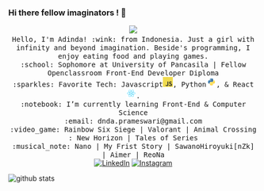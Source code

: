 ### Hi there fellow imaginators ! 👋


<p align="center">
  <img src="https://scontent-cgk1-1.xx.fbcdn.net/v/t1.15752-9/107095775_320233986034454_5650651551436693398_n.png?_nc_cat=100&_nc_sid=b96e70&_nc_eui2=AeHpIbpb9kxSG-4uJqCPogoEm6ZzEIWGbVibpnMQhYZtWKGaisUX201HYifCgKqu5r9cj0vuDm5ZntSRZ5EBFmi7&_nc_ohc=Co7CBElgnsIAX8gM_Ai&_nc_ht=scontent-cgk1-1.xx&oh=a52afa03c9b300416919118e2843d351&oe=5F314A29" width="400px">
  <br>
  <samp>
    Hello, I'm Adinda! :wink: from Indonesia.
    Just a girl with infinity and beyond imagination. Beside's programming, I enjoy eating food and playing games.<br>
    :school: Sophomore at University of Pancasila | Fellow Openclassroom Front-End Developer Diploma<br>
    :sparkles: Favorite Tech: Javascript<code><img height="20" src="https://raw.githubusercontent.com/github/explore/80688e429a7d4ef2fca1e82350fe8e3517d3494d/topics/javascript/javascript.png"></code>, Python<code><img height="20" src="https://raw.githubusercontent.com/github/explore/80688e429a7d4ef2fca1e82350fe8e3517d3494d/topics/python/python.png"></code>, & React<code><img height="20" src="https://raw.githubusercontent.com/github/explore/80688e429a7d4ef2fca1e82350fe8e3517d3494d/topics/react/react.png"></code>. <br>
    :notebook: I’m currently learning Front-End & Computer Science <br>
    :email:	dnda.prameswari@gmail.com <br>
    :video_game: Rainbow Six Siege | Valorant | Animal Crossing : New Horizon | Tales of Series <br>
    :musical_note: Nano | My Frist Story | SawanoHiroyuki[nZk] | Aimer | ReoNa <br>
  </samp>
  <a href="https://www.linkedin.com/in/dindatiwi/" target="_blank"><img src="https://img.shields.io/badge/LinkedIn-%230077B5.svg?&style=flat-square&logo=linkedin&logoColor=white" alt="LinkedIn"></a>
<a href="https://www.instagram.com/tiwi707/" target="_blank"><img src="https://img.shields.io/badge/Instagram-%23E4405F.svg?&style=flat-square&logo=instagram&logoColor=white" alt="Instagram"></a><br>
  
  ![github stats](https://github-readme-stats.vercel.app/api?username=dindatiwi&show_icons=true)
</p>





<!--
**dindatiwi/dindatiwi** is a ✨ _special_ ✨ repository because its `README.md` (this file) appears on your GitHub profile.

Here are some ideas to get you started:
:art: Portfolio: https://jojonicho.wtf <br>
:pencil: Resume: https://cv.jojonicho.wtf <br>
- 🔭 I’m currently working on ...
- 🌱 I’m currently learning ...
- 👯 I’m looking to collaborate on ...
- 🤔 I’m looking for help with ...
- 💬 Ask me about ...
- 📫 How to reach me: ...
- 😄 Pronouns: ...
- ⚡ Fun fact: ...
-->
